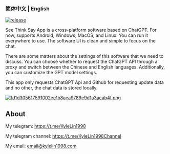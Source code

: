 
### [简体中文](./README.md) | English

[![release](https://img.shields.io/github/v/release/kylelin1998/See-Think-Say-App)](https://github.com/kylelin1998/See-Think-Say-App/releases/latest)

See Think Say App is a cross-platform software based on ChatGPT. For now, supports Android, Windows, MacOS, and Linux.
You can run it everywhere to use. The software UI is clean and simple to focus on the chat.

There are some matters about the settings of this software that we need to discuss. You can choose whether to request the ChatGPT API through a proxy and switch between the Chinese and English languages. Additionally, you can customize the GPT model settings.

This app only requests ChatGPT Api and Github for requesting update data and no other, the chat data is stored locally.

[![1d1d305617591002ee1b8aea9789e9d1a3acab4f.png](https://openimg.kylelin1998.com/img/1d1d305617591002ee1b8aea9789e9d1a3acab4f.png)](https://camo.githubusercontent.com/a95ab326c85e6f6176ed906b999f3e9f324ac927e174dd8dbed07343a4a61d2a/68747470733a2f2f6f70656e696d672e6b796c656c696e313939382e636f6d2f696d672f633461666665396131336234346332303135623638633836353534343865626363383838363234362e706e67)

## About
My telegram: https://t.me/KyleLin1998

My telegram channel: https://t.me/KyleLin1998Channel

My email: email@kylelin1998.com
